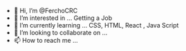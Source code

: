 - 👋 Hi, I’m @FerchoCRC
- 👀 I’m interested in ... Getting a Job
- 🌱 I’m currently learning ... CSS, HTML, React , Java Script
- 💞️ I’m looking to collaborate on ...
- 📫 How to reach me ...

<!---
FerchoCRC/FerchoCRC is a ✨ special ✨ repository because its `README.md` (this file) appears on your GitHub profile.
You can click the Preview link to take a look at your changes.
--->
